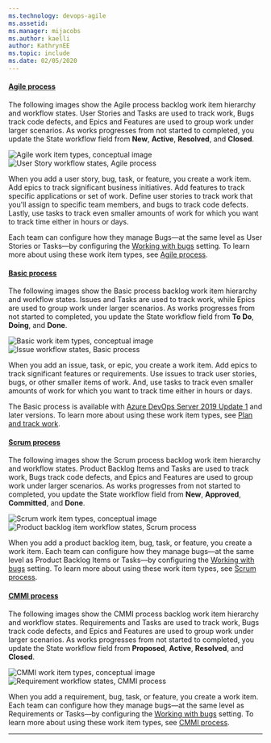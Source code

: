 ```yaml
---
ms.technology: devops-agile
ms.assetid: 
ms.manager: mijacobs
ms.author: kaelli
author: KathrynEE
ms.topic: include
ms.date: 02/05/2020
---
```


#### [Agile process](#tab/agile-process)

The following images show the Agile process backlog work item hierarchy and workflow states. User Stories and Tasks are used to track work, Bugs track code defects, and Epics and Features are used to group work under larger scenarios. As works progresses from not started to completed, you update the State workflow field from **New**, **Active**, **Resolved**, and **Closed**.

![Agile work item types, conceptual image](/azure/devops/boards/work-items/guidance/media/ALM_PT_Agile_WIT_Artifacts.png) ![User Story workflow states, Agile process](/azure/devops/boards/work-items/guidance/media/ALM_PT_Agile_WF_UserStory.png)

When you add a user story, bug, task, or feature, you create a work item.
Add epics to track significant business initiatives. Add features to track specific applications or set of work. Define user stories to track work that you'll assign to specific team members, and bugs to track code defects. Lastly, use tasks to track even smaller amounts of work for which you want to track time either in hours or days.

Each team can configure how they manage Bugs&mdash;at the same level as User Stories or Tasks&mdash;by configuring the [Working with bugs](/azure/devops/organizations/settings/show-bugs-on-backlog) setting. To learn more about using these work item types, see [Agile process](/azure/devops/boards/work-items/guidance/agile-process).

#### [Basic process](#tab/basic-process)

The following images show the Basic process backlog work item hierarchy and workflow states. Issues and Tasks are used to track work, while Epics are used to group work under larger scenarios. As works progresses from not started to completed, you update the State workflow field from **To Do**, **Doing**, and **Done**.

![Basic work item types, conceptual image](/azure/devops/boards/get-started/media/about-boards/basic-process-epics-issues-tasks-2.png) ![Issue workflow states, Basic process](/azure/devops/boards/get-started/media/track-issues/basic-process-workflow.png)

When you add an issue, task, or epic, you create a work item. Add epics to track significant features or requirements. Use issues to track user stories, bugs, or other smaller items of work. And, use tasks to track even smaller amounts of work for which you want to track time either in hours or days.

The Basic process is available with [Azure DevOps Server 2019 Update 1](https://go.microsoft.com/fwlink/?LinkId=2097609) and later versions. To learn more about using these work item types, see [Plan and track work](/azure/devops/boards/get-started/plan-track-work).

#### [Scrum process](#tab/scrum-process)

The following images show the Scrum process backlog work item hierarchy and workflow states. Product Backlog Items and Tasks are used to track work, Bugs track code defects, and Epics and Features are used to group work under larger scenarios. As works progresses from not started to completed, you update the State workflow field from **New**, **Approved**, **Committed**, and **Done**.

![Scrum work item types, conceptual image](/azure/devops/boards/work-items/guidance/media/ALM_PT_Scrum_WIT_Artifacts.png) ![Product backlog item workflow states, Scrum process](/azure/devops/boards/work-items/guidance/media/ALM_PT_Scrum_WF_PBI.png)

When you add a product backlog item, bug, task, or feature, you create a work item. Each team can configure how they manage bugs&mdash;at the same level as Product Backlog Items or Tasks&mdash;by configuring the [Working with bugs](/azure/devops/organizations/settings/show-bugs-on-backlog) setting. To learn more about using these work item types, see [Scrum process](/azure/devops/boards/work-items/guidance/scrum-process).

#### [CMMI process](#tab/cmmi-process)

The following images show the CMMI process backlog work item hierarchy and workflow states. Requirements and Tasks are used to track work, Bugs track code defects, and Epics and Features are used to group work under larger scenarios. As works progresses from not started to completed, you update the State workflow field from **Proposed**, **Active**, **Resolved**, and **Closed**.

![CMMI work item types, conceptual image](/azure/devops/boards/work-items/guidance/media/ALM_PT_CMMI_WIT_Artifacts.png) ![Requirement workflow states, CMMI process](/azure/devops/boards/work-items/guidance/media/ALM_PT_CMMI_WF_Requirement.png)

When you add a requirement, bug, task, or feature, you create a work item. Each team can configure how they manage bugs&mdash;at the same level as Requirements or Tasks&mdash;by configuring the [Working with bugs](/azure/devops/organizations/settings/show-bugs-on-backlog) setting. To learn more about using these work item types, see [CMMI process](/azure/devops/boards/work-items/guidance/cmmi-process).

---

